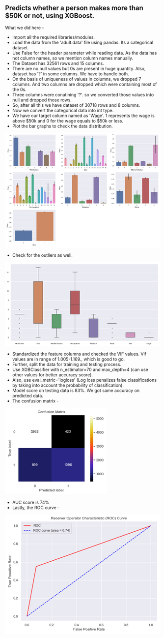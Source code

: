 ## Predicts whether a person makes more than $50K or not, using XGBoost.

What we did here -
* Import all the required libraries/modules.
* Load the data from the 'adult.data' file using pandas. Its a categorical dataset.
* Use False for the header parameter while reading data. As the data has not column names, so we mention column names manually.
* The Dataset has 32561 rows and 15 columns.
* There are no null values but 0s are present in huge quantity. Also, dataset has '?' in some columns. We have to handle both.
* On the basis of uniqueness of values in columns, we dropped 7 columns. And two columns are dropped which were containing most of the 0s.
* Three columns were conatining '?'. so we converted those values into null and dropped those rows.
* So, after all this we have dataset of 30718 rows and 8 columns.
* Now we convert the categorical data into int type.
* We have our target column named as 'Wage'. 1 represents the wage is above $50k and 0 for the wage equals to $50k or less.
* Plot the bar graphs to check the data distribution.

![img1](/img/xg1.PNG)

* Check for the outliers as well.

![img2](/img/xg2.PNG)

* Standardized the feature columns and checked the VIF values. Vif values are in range of 1.005-1.169., which is good to go.
* Further, split the data for training and testing process.
* Use XGBClassifier with n_estimator=70 and max_depth=4 (can use other values for better accuracy score).
* Also, use eval_metric='logloss' (Log loss penalizes false classifications by taking into account the probability of classification).
* Model score on testing data is 83%. We got same accuracy on predicted data.
* The confusion matrix -

![img3](/img/xg3.PNG)

* AUC score is 74%
* Lastly, the ROC curve -

![img4](/img/xg4.PNG)

